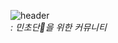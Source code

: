 ![header](https://capsule-render.vercel.app/api?type=waving&color=BDE4DC&text=MINTiZ&fontColor=817171)  
 <i> : 민초단🌿을 위한 커뮤니티 </i>
